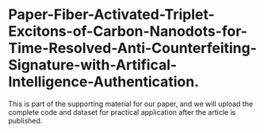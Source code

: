 # Paper-Fiber-Activated-Triplet-Excitons-of-Carbon-Nanodots-for-Time-Resolved-Anti-Counterfeiting-Signature-with-Artifical-Intelligence-Authentication.
This is part of the supporting material for our paper, and we will upload the complete code and dataset for practical application after the article is published.
